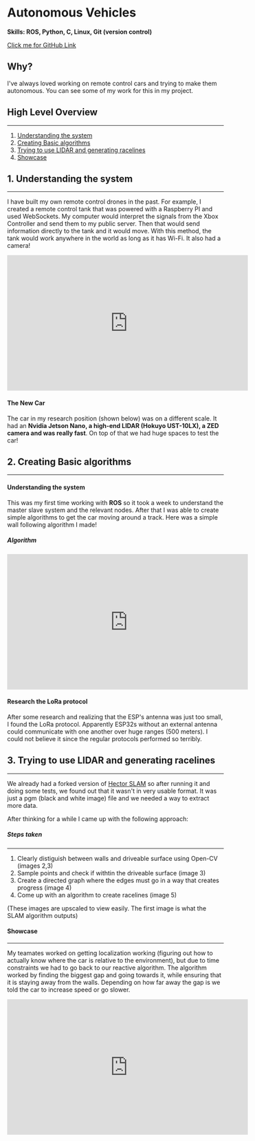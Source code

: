 <script>
  import Carousel from "$lib/Carousel.svelte";
  let test = "../images/aevip/wallAlgo.png"
  let metadata = [
			{
			path: '../images/aevip/aeCar.jpg',
			id: '',
			alt: 'ae1',
		},
		{
			path: '../images/aevip/oldCar.jpg',
			id: '',
			alt: 'ae2',
		},
		{
			path: '../images/aevip/brokenCar.jpg',
			id: '',
			alt: 'ae3',
		}
		]
	let metadata2 = [
		{
			path: '../images/aevip/map/1.jpg',
			id: '',
			alt: 'Map image 1',
		},
		{
			path: '../images/aevip/map/2.png',
			id: '',
			alt: 'Map image 2',
		},
		{
			path: '../images/aevip/map/3.png',
			id: '',
			alt: 'Map image 3',
		},
		{
			path: '../images/aevip/map/4.png',
			id: '',
			alt: 'Map image 4',
		},
		{
			path: '../images/aevip/map/5.png',
			id: '',
			alt: 'Map image 5',
		},
		{
			path: '../images/aevip/map/6.png',
			id: '',
			alt: 'Map image 6',
		}
		]
</script>


# Autonomous Vehicles 
**Skills: ROS, Python, C, Linux, Git (version control)**

[Click me for GitHub Link](https://github.gatech.edu/dbergman8/racecar_group_2)

## Why?
I've always loved working on remote control cars and trying to make them autonomous. You can see some of my work for this in my project. 

## High Level Overview
---
1. [Understanding the system](#step-1)
2. [Creating Basic algorithms](#step-2)
3. [Trying to use LIDAR and generating racelines](#step-3)
4. [Showcase](#step-4)

<div id="step-1"></div>

## 1. Understanding the system
---
I have built my own remote control drones in the past. For example, I created a remote control tank that was powered with a Raspberry PI and used WebSockets. My computer would interpret the signals from the Xbox Controller and send them to my public server. Then that would send information directly to the tank and it would move. With this method, the tank would work anywhere in the world as long as it has Wi-Fi. It also had a camera!

<div class="video-container">
<iframe width="560" height="315" src="https://www.youtube.com/embed/Bc-4rDAujwg?si=9hwMYAMt1rRgetfF" title="YouTube video player" frameborder="0" allow="accelerometer; autoplay; clipboard-write; encrypted-media; gyroscope; picture-in-picture; web-share" referrerpolicy="strict-origin-when-cross-origin" allowfullscreen></iframe>
</div>

#### The New Car
The car in my research position (shown below) was on a different scale. It had an **Nvidia Jetson Nano, a high-end LIDAR (Hokuyo UST-10LX), a ZED camera and was really fast**. On top of that we had huge spaces to test the car!

<Carousel images={metadata} imageHeight=300 imageSpacing=4/>


<div id="step-2"></div>

## 2. Creating Basic algorithms
---
#### Understanding the system
This was my first time working with **ROS** so it took a week to understand the master slave system and the relevant nodes. After that I was able to create simple algorithms to get the car moving around a track. Here was a simple wall following algorithm I made! 

##### Algorithm

<div class="video-container">
<iframe width="560" height="315" src="https://www.youtube.com/embed/N_wLJqZBL7o?si=iilT77tWwscr4pcf" title="YouTube video player" frameborder="0" allow="accelerometer; autoplay; clipboard-write; encrypted-media; gyroscope; picture-in-picture; web-share" referrerpolicy="strict-origin-when-cross-origin" allowfullscreen></iframe>
</div>

#### Research the LoRa protocol

After some research and realizing that the ESP's antenna was just too small, I found the LoRa protocol. Apparently ESP32s without an external antenna could communicate with one another over huge ranges (500 meters). I could not believe it since the regular protocols performed so terribly. 

#### 

<div id="step-3"></div>

## 3. Trying to use LIDAR and generating racelines
---
We already had a forked version of [Hector SLAM](https://f1tenth.org/code/legacy1/lab_instructions/W3_T1_Using%20the%20Hector%20SLAM.pdf) so after running it and doing some tests, we found out that it wasn't in very usable format. It was just a pgm (black and white image) file and we needed a way to extract more data. 


After thinking for a while I came up with the following approach:


##### Steps taken
---
1. Clearly distiguish between walls and driveable surface using Open-CV (images 2,3)
2. Sample points and check if withtin the driveable surface (image 3)
3. Create a directed graph where the edges must go in a way that creates progress (image 4)
4. Come up with an algorithm to create racelines (image 5)

(These images are upscaled to view easily. The first image is what the SLAM algorithm outputs)
<Carousel images={metadata2} imageHeight=300 imageSpacing=4/>



<div id="step-4"></div>

#### Showcase
---
My teamates worked on getting localization working (figuring out how to actually know where the car is relative to the environment), but due to time constraints we had to go back to our reactive algorithm. The algorithm worked by finding the biggest gap and going towards it, while ensuring that it is staying away from the walls. Depending on how far away the gap is we told the car to increase speed or go slower.



<div class="video-container">
<iframe width="560" height="315" src="https://www.youtube.com/embed/WMhNEloiu8g?si=aAPgpOKj7BnDcjg9" title="YouTube video player" frameborder="0" allow="accelerometer; autoplay; clipboard-write; encrypted-media; gyroscope; picture-in-picture; web-share" referrerpolicy="strict-origin-when-cross-origin" allowfullscreen></iframe>
</div>
